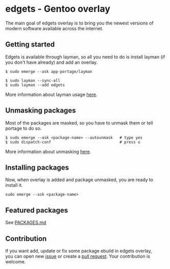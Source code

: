 # edgets - Gentoo overlay

The main goal of edgets overlay is to bring you the newest versions of modern software available across the internet.

## Getting started

Edgets is available through layman, so all you need to do is install layman (if you don't have already) and add an overlay.

```
$ sudo emerge --ask app-portage/layman

$ sudo layman --sync-all
$ sudo layman --add edgets
```

More information about layman usage [here](https://wiki.gentoo.org/wiki/Layman#Usage).

## Unmasking packages

Most of the packages are masked, so you have to unmask them or tell portage to do so.

```
$ sudo emerge --ask <package-name> --autounmask   # type yes
$ sudo dispatch-conf                              # press u
```

More information about unmasking [here](https://wiki.gentoo.org/wiki/Knowledge_Base:Unmasking_a_package).

## Installing packages

Now, when overlay is added and package unmasked, you are ready to install it.

```
sudo emerge --ask <package-name>
```

## Featured packages

See [PACKAGES.md](https://github.com/BlueManCZ/edgets/blob/master/PACKAGES.md)

## Contribution

If you want add, update or fix some package ebuild in edgets overlay,<br>
you can open new [issue](https://github.com/BlueManCZ/edgets/issues) or create a [pull request](https://github.com/BlueManCZ/edgets/pulls). Your contribution is welcome.
